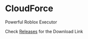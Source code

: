 # CloudForce
Powerful Roblox Executor

Check [Releases](https://github.com/Cloudyyy1/CloudForce/releases) for the Download Link
